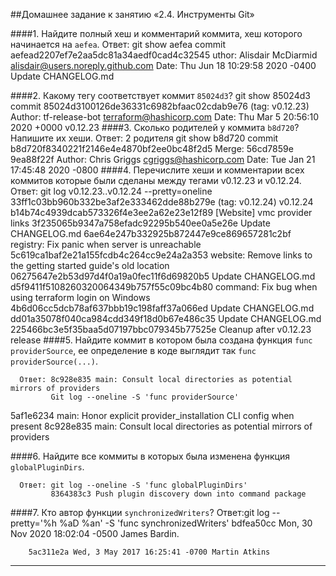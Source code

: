  ##Домашнее задание к занятию «2.4. Инструменты Git»



####1. Найдите полный хеш и комментарий коммита, хеш которого начинается на `aefea`.
    Ответ: git show aefea
           commit aefead2207ef7e2aa5dc81a34aedf0cad4c32545
uthor: Alisdair McDiarmid <alisdair@users.noreply.github.com>
Date:   Thu Jun 18 10:29:58 2020 -0400
Update CHANGELOG.md

####2. Какому тегу соответствует коммит `85024d3`?
    git show 85024d3
          commit 85024d3100126de36331c6982bfaac02cdab9e76 
          (tag: v0.12.23)
Author: tf-release-bot <terraform@hashicorp.com>
Date:   Thu Mar 5 20:56:10 2020 +0000
    v0.12.23
####3. Сколько родителей у коммита `b8d720`? Напишите их хеши.
    Ответ: 2 родителя 
           git show b8d720
           commit b8d720f8340221f2146e4e4870bf2ee0bc48f2d5
           Merge: 56cd7859e 9ea88f22f
Author: Chris Griggs <cgriggs@hashicorp.com>
Date:   Tue Jan 21 17:45:48 2020 -0800
####4. Перечислите хеши и комментарии всех коммитов которые были сделаны между тегами  v0.12.23 и v0.12.24.
    Ответ: git log v0.12.23..v0.12.24 --pretty=oneline
           33ff1c03bb960b332be3af2e333462dde88b279e (tag: v0.12.24) v0.12.24
           b14b74c4939dcab573326f4e3ee2a62e23e12f89 [Website] vmc provider links
           3f235065b9347a758efadc92295b540ee0a5e26e Update CHANGELOG.md
           6ae64e247b332925b872447e9ce869657281c2bf registry: Fix panic when server is unreachable
           5c619ca1baf2e21a155fcdb4c264cc9e24a2a353 website: Remove links to the getting started guide's old location
           06275647e2b53d97d4f0a19a0fec11f6d69820b5 Update CHANGELOG.md
           d5f9411f5108260320064349b757f55c09bc4b80 command: Fix bug when using terraform login on Windows
           4b6d06cc5dcb78af637bbb19c198faff37a066ed Update CHANGELOG.md
           dd01a35078f040ca984cdd349f18d0b67e486c35 Update CHANGELOG.md
           225466bc3e5f35baa5d07197bbc079345b77525e Cleanup after v0.12.23 release 
####5. Найдите коммит в котором была создана функция `func providerSource`, ее определение в коде выглядит 
так `func providerSource(...)`.

      Ответ: 8c928e835 main: Consult local directories as potential mirrors of providers
             Git log --oneline -S 'func providerSource'
5af1e6234 main: Honor explicit provider_installation CLI config when present
8c928e835 main: Consult local directories as potential mirrors of providers

             
####6. Найдите все коммиты в которых была изменена функция `globalPluginDirs`.

      Ответ: git log --oneline -S 'func globalPluginDirs'
             8364383c3 Push plugin discovery down into command package

####7. Кто автор функции `synchronizedWriters`? 
      Ответ:git log --pretty='%h %aD %an' -S 'func synchronizedWriters'
bdfea50cc Mon, 30 Nov 2020 18:02:04 -0500 James Bardin.

        5ac311e2a Wed, 3 May 2017 16:25:41 -0700 Martin Atkins


 
 ---